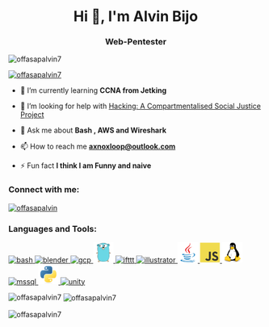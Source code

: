 <h1 align="center">Hi 👋, I'm Alvin Bijo</h1>
<h3 align="center">Web-Pentester</h3>

<p align="left"> <img src="https://komarev.com/ghpvc/?username=offasapalvin7&label=Profile%20views&color=0e75b6&style=flat" alt="offasapalvin7" /> </p>

<p align="left"> <a href="https://github.com/ryo-ma/github-profile-trophy"><img src="https://github-profile-trophy.vercel.app/?username=offasapalvin7" alt="offasapalvin7" /></a> </p>

- 🌱 I’m currently learning **CCNA from Jetking**

- 🤝 I’m looking for help with [Hacking: A Compartmentalised Social Justice Project](https://www.researchgate.net/publication/361700871_Hacking_A_Compartmentalised_Social_Justice_Project)

- 💬 Ask me about **Bash , AWS and Wireshark**

- 📫 How to reach me **axnoxloop@outlook.com**

- ⚡ Fun fact **I think I am Funny and naive**

<h3 align="left">Connect with me:</h3>
<p align="left">
<a href="https://instagram.com/offasapalvin" target="blank"><img align="center" src="https://raw.githubusercontent.com/rahuldkjain/github-profile-readme-generator/master/src/images/icons/Social/instagram.svg" alt="offasapalvin" height="30" width="40" /></a>
</p>

<h3 align="left">Languages and Tools:</h3>
<p align="left"> <a href="https://www.gnu.org/software/bash/" target="_blank" rel="noreferrer"> <img src="https://www.vectorlogo.zone/logos/gnu_bash/gnu_bash-icon.svg" alt="bash" width="40" height="40"/> </a> <a href="https://www.blender.org/" target="_blank" rel="noreferrer"> <img src="https://download.blender.org/branding/community/blender_community_badge_white.svg" alt="blender" width="40" height="40"/> </a> <a href="https://cloud.google.com" target="_blank" rel="noreferrer"> <img src="https://www.vectorlogo.zone/logos/google_cloud/google_cloud-icon.svg" alt="gcp" width="40" height="40"/> </a> <a href="https://golang.org" target="_blank" rel="noreferrer"> <img src="https://raw.githubusercontent.com/devicons/devicon/master/icons/go/go-original.svg" alt="go" width="40" height="40"/> </a> <a href="https://ifttt.com/" target="_blank" rel="noreferrer"> <img src="https://www.vectorlogo.zone/logos/ifttt/ifttt-ar21.svg" alt="ifttt" width="40" height="40"/> </a> <a href="https://www.adobe.com/in/products/illustrator.html" target="_blank" rel="noreferrer"> <img src="https://www.vectorlogo.zone/logos/adobe_illustrator/adobe_illustrator-icon.svg" alt="illustrator" width="40" height="40"/> </a> <a href="https://www.java.com" target="_blank" rel="noreferrer"> <img src="https://raw.githubusercontent.com/devicons/devicon/master/icons/java/java-original.svg" alt="java" width="40" height="40"/> </a> <a href="https://developer.mozilla.org/en-US/docs/Web/JavaScript" target="_blank" rel="noreferrer"> <img src="https://raw.githubusercontent.com/devicons/devicon/master/icons/javascript/javascript-original.svg" alt="javascript" width="40" height="40"/> </a> <a href="https://www.linux.org/" target="_blank" rel="noreferrer"> <img src="https://raw.githubusercontent.com/devicons/devicon/master/icons/linux/linux-original.svg" alt="linux" width="40" height="40"/> </a> <a href="https://www.microsoft.com/en-us/sql-server" target="_blank" rel="noreferrer"> <img src="https://www.svgrepo.com/show/303229/microsoft-sql-server-logo.svg" alt="mssql" width="40" height="40"/> </a> <a href="https://www.python.org" target="_blank" rel="noreferrer"> <img src="https://raw.githubusercontent.com/devicons/devicon/master/icons/python/python-original.svg" alt="python" width="40" height="40"/> </a> <a href="https://unity.com/" target="_blank" rel="noreferrer"> <img src="https://www.vectorlogo.zone/logos/unity3d/unity3d-icon.svg" alt="unity" width="40" height="40"/> </a> </p>

<p><img align="left" src="https://github-readme-stats.vercel.app/api/top-langs?username=offasapalvin7&show_icons=true&locale=en&layout=compact" alt="offasapalvin7" /></p>

<p>&nbsp;<img align="center" src="https://github-readme-stats.vercel.app/api?username=offasapalvin7&show_icons=true&locale=en" alt="offasapalvin7" /></p>

<p><img align="center" src="https://github-readme-streak-stats.herokuapp.com/?user=offasapalvin7&" alt="offasapalvin7" /></p>
